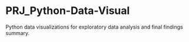 # PRJ_Python-Data-Visual
Python data visualizations for exploratory data analysis and final findings summary.
